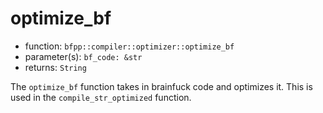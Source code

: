 # optimize_bf
- function: `bfpp::compiler::optimizer::optimize_bf`
- parameter(s): `bf_code: &str`
- returns: `String`

The `optimize_bf` function takes in brainfuck code and optimizes it. This is used in the
`compile_str_optimized` function.
